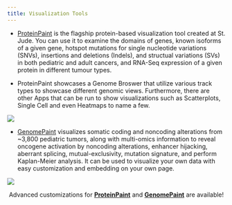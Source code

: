 ```yaml
---
title: Visualization Tools
---
```


* [ProteinPaint](https://proteinpaint.stjude.org/) is the flagship protein-based visualization tool created at St. Jude. You can use it to examine the domains of genes, known isoforms of a given gene, hotspot mutations for single nucleotide variations (SNVs), insertions and deletions (Indels), and structual variations (SVs) in both pediatric and adult cancers, and RNA-Seq expression of a given protein in different tumour types.  

* ProteinPaint showcases a Genome Broswer that utilize various track types to showcase different genomic views. Furthermore, there are other Apps that can be run to show visualizations such as Scatterplots, Single Cell and even Heatmaps to name a few.

![](./protein_paint_overview.png)
  

* [GenomePaint](https://viz.stjude.cloud/tools/genomepaint/) visualizes somatic coding and noncoding alterations from ~3,800 pediatric tumors, along with multi-omics information to reveal oncogene activation by noncoding alterations, enhancer hijacking, aberrant splicing, mutual-exclusivity, mutation signature, and perform Kaplan-Meier analysis. It can be used to visualize your own data with easy customization and embedding on your own page. 

![](./genome_paint_overview.png)

<p align="center">
    </a>Advanced customizations for</a> 
<a style="font-weight: bold"
href="https://docs.google.com/document/d/1JWKq3ScW62GISFGuJvAajXchcRenZ3HAvpaxILeGaw0/edit">ProteinPaint</a>
</a>and</a> 
<a style="font-weight: bold"  
href="https://docs.google.com/document/d/1owXUQuqw5hBHFERm0Ria7anKtpyoPBaZY_MCiXXf5wE/edit">GenomePaint</a>
 are available! </a></p>